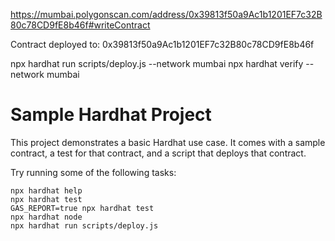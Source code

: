 https://mumbai.polygonscan.com/address/0x39813f50a9Ac1b1201EF7c32B80c78CD9fE8b46f#writeContract

Contract deployed to: 0x39813f50a9Ac1b1201EF7c32B80c78CD9fE8b46f

npx hardhat run scripts/deploy.js --network mumbai
npx hardhat verify --network mumbai <contract address>

# Sample Hardhat Project

This project demonstrates a basic Hardhat use case. It comes with a sample contract, a test for that contract, and a script that deploys that contract.

Try running some of the following tasks:

```shell
npx hardhat help
npx hardhat test
GAS_REPORT=true npx hardhat test
npx hardhat node
npx hardhat run scripts/deploy.js
```
